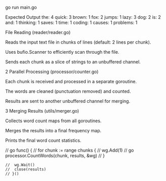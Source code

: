 go run main.go

Expected Output
the: 4
quick: 3
brown: 1
fox: 2
jumps: 1
lazy: 3
dog: 2
is: 2
and: 1
thinking: 1
saves: 1
time: 1
coding: 1
causes: 1
problems: 1

File Reading (reader/reader.go)

Reads the input text file in chunks of lines (default: 2 lines per chunk).

Uses bufio.Scanner to efficiently scan through the file.

Sends each chunk as a slice of strings to an unbuffered channel.

2️ Parallel Processing (processor/counter.go)

Each chunk is received and processed in a separate goroutine.

The words are cleaned (punctuation removed) and counted.

Results are sent to another unbuffered channel for merging.

3️ Merging Results (utils/merger.go)

Collects word count maps from all goroutines.

Merges the results into a final frequency map.

Prints the final word count statistics.














// go func() {
	// 	for chunk := range chunks {
	// 		wg.Add(1)
	// 		go processor.CountWords(chunk, results, &wg)
	// 	}

	// 	wg.Wait()
	// 	close(results)
	// }()